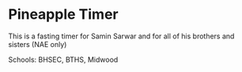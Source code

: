 # Pineapple Timer

This is a fasting timer for Samin Sarwar and for all of his brothers and sisters (NAE only)

Schools: BHSEC, BTHS, Midwood
